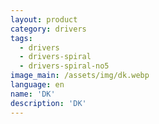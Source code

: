 ```yaml
---
layout: product
category: drivers
tags:
  - drivers
  - drivers-spiral
  - drivers-spiral-no5
image_main: /assets/img/dk.webp
language: en
name: 'DK'
description: 'DK'
---
```


